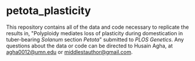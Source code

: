 # petota_plasticity

This repository contains all of the data and code necessary to replicate the results in, "Polyploidy mediates loss of plasticity during domestication in tuber-bearing _Solanum_ section _Petota_" submitted to _PLOS Genetics_. Any questions about the data or code can be directed to Husain Agha, at agha0012@umn.edu or middlestauthor@gmail.com.
